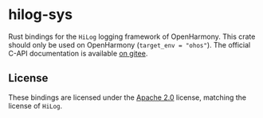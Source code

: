 # hilog-sys

Rust bindings for the `HiLog` logging framework of OpenHarmony.
This crate should only be used on OpenHarmony (`target_env = "ohos"`).
The official C-API documentation is available [on gitee][hilog native guidelines].


[hilog native guidelines]: https://gitee.com/openharmony/docs/blob/master/en/application-dev/dfx/hilog-guidelines.md


## License

These bindings are licensed under the [Apache 2.0](./LICENSE) license, matching
the license of `HiLog`.
